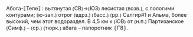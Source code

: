 ---
---

Абога-⟦Тепе⟧
: вытянутая ⦅СВ⦆→⦅ЮЗ⦆ лесистая ⦅возв.⦆, с пологими контурами; ⦅ю-зап.⦆ отрог ⦅вдрз.⦆ ⦅басс.⦆ ⦅рр.⦆ Салгир#1 и Альма, более высокий, чем этот водораздел. В 4,5 км к ⦅ЮВ⦆ от ⦅н.п.⦆ Партизанское ⦅Симф.⦆ – ⦅ср.⦆ ⦅тюрк.⦆ абага – папоротник ⦃Г8⦄.
